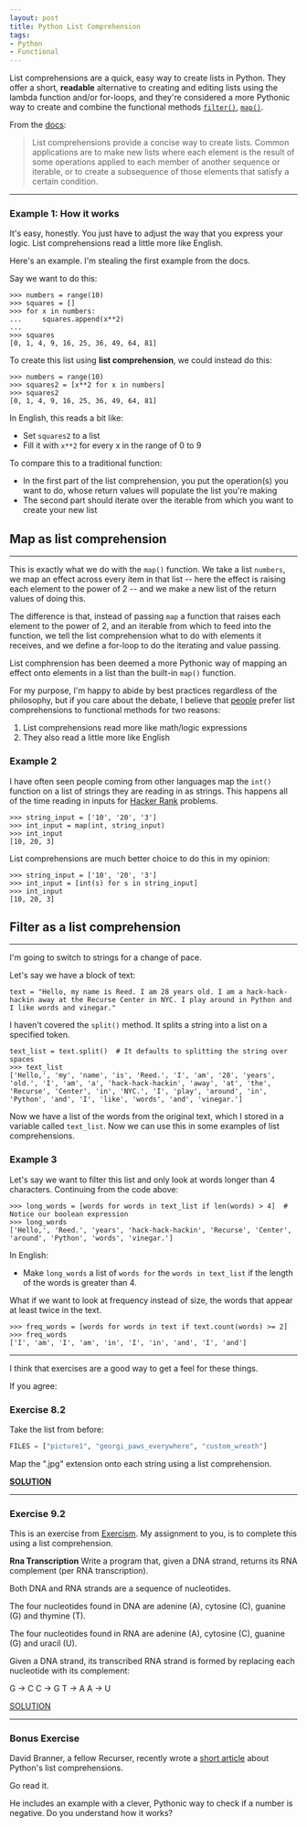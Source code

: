 ```yaml
---
layout: post
title: Python List Comprehension
tags:
- Python
- Functional
---
```


List comprehensions are a quick, easy way to create lists in Python. They offer a short, **readable** alternative to creating and editing lists using the lambda function and/or for-loops, and they're considered a more Pythonic way to create and combine the functional methods [`filter()`](http://reeddunkle.github.io/Python-Filter/), [`map()`](http://reeddunkle.github.io/Python-Map/).

From the [docs](https://docs.python.org/2/tutorial/datastructures.html#list-comprehensions):

> List comprehensions provide a concise way to create lists. Common applications are to make new lists where each element is the result of some operations applied to each member of another sequence or iterable, or to create a subsequence of those elements that satisfy a certain condition.

----

### Example 1: How it works

It's easy, honestly. You just have to adjust the way that you express your logic. List comprehensions read a little more like English.

Here's an example. I'm stealing the first example from the docs.

Say we want to do this:

```
>>> numbers = range(10)
>>> squares = []
>>> for x in numbers:
...     squares.append(x**2)
... 
>>> squares
[0, 1, 4, 9, 16, 25, 36, 49, 64, 81]
```

To create this list using **list comprehension**, we could instead do this:

```
>>> numbers = range(10)
>>> squares2 = [x**2 for x in numbers]
>>> squares2
[0, 1, 4, 9, 16, 25, 36, 49, 64, 81]
```

In English, this reads a bit like:

- Set `squares2` to a list
- Fill it with `x**2` for every x in the range of 0 to 9

To compare this to a traditional function:

- In the first part of the list comprehension, you put the operation(s) you want to do, whose return values will populate the list you're making
- The second part should iterate over the iterable from which you want to create your new list

Map as list comprehension
----

----

This is exactly what we do with the `map()` function. We take a list `numbers`, we map an effect across every item in that list -- here the effect is raising each element to the power of 2 -- and we make a new list of the return values of doing this.

The difference is that, instead of passing `map` a function that raises each element to the power of 2, and an iterable from which to feed into the function, we tell the list comprehension what to do with elements it receives, and we define a for-loop to do the iterating and value passing.

List comphrension has been deemed a more Pythonic way of mapping an effect onto elements in a list than the built-in `map()` function.

For my purpose, I'm happy to abide by best practices regardless of the philosophy, but if you care about the debate, I believe that [people](https://en.wikipedia.org/wiki/Benevolent_dictator_for_life) prefer list comprehensions to functional methods for two reasons:

1. List comprehensions read more like math/logic expressions
2. They also read a little more like English

### Example 2

I have often seen people coming from other languages map the `int()` function on a list of strings they are reading in as strings. This happens all of the time reading in inputs for [Hacker Rank](https://www.hackerrank.com) problems.

```
>>> string_input = ['10', '20', '3']
>>> int_input = map(int, string_input)
>>> int_input
[10, 20, 3]
```

List comprehensions are much better choice to do this in my opinion:

```
>>> string_input = ['10', '20', '3']
>>> int_input = [int(s) for s in string_input]
>>> int_input
[10, 20, 3]
```


Filter as a list comprehension
----

----

I'm going to switch to strings for a change of pace.

Let's say we have a block of text:

```
text = "Hello, my name is Reed. I am 28 years old. I am a hack-hack-hackin away at the Recurse Center in NYC. I play around in Python and I like words and vinegar."
```

I haven't covered the `split()` method. It splits a string into a list on a specified token.

```
text_list = text.split()  # It defaults to splitting the string over spaces
>>> text_list
['Hello,', 'my', 'name', 'is', 'Reed.', 'I', 'am', '28', 'years', 'old.', 'I', 'am', 'a', 'hack-hack-hackin', 'away', 'at', 'the', 'Recurse', 'Center', 'in', 'NYC.', 'I', 'play', 'around', 'in', 'Python', 'and', 'I', 'like', 'words', 'and', 'vinegar.']
```

Now we have a list of the words from the original text, which I stored in a variable called `text_list`. Now we can use this in some examples of list comprehensions.

### Example 3

Let's say we want to filter this list and only look at words longer than 4 characters. Continuing from the code above:

```
>>> long_words = [words for words in text_list if len(words) > 4]  # Notice our boolean expression
>>> long_words
['Hello,', 'Reed.', 'years', 'hack-hack-hackin', 'Recurse', 'Center', 'around', 'Python', 'words', 'vinegar.']
```

In English:

- Make `long_words` a list of `words for` the `words in text_list` if the length of the words is greater than 4.

What if we want to look at frequency instead of size, the words that appear at least twice in the text.

```
>>> freq_words = [words for words in text if text.count(words) >= 2]
>>> freq_words
['I', 'am', 'I', 'am', 'in', 'I', 'in', 'and', 'I', 'and']
```

----

I think that exercises are a good way to get a feel for these things.

If you agree:

### Exercise 8.2

Take the list from before:

```python
FILES = ["picture1", "georgi_paws_everywhere", "custom_wreath"]
```

Map the ".jpg" extension onto each string using a list comprehension.

[**SOLUTION**](https://gist.github.com/reeddunkle/46cbb8a6a61d9b9ae219177c39c60575)

----

### Exercise 9.2

This is an exercise from [Exercism](http://exercism.io/exercises/python/rna-transcription/readme). My assignment to you, is to complete this using a list comprehension.

**Rna Transcription**
Write a program that, given a DNA strand, returns its RNA complement (per RNA transcription).

Both DNA and RNA strands are a sequence of nucleotides.

The four nucleotides found in DNA are adenine (A), cytosine (C), guanine (G) and thymine (T).

The four nucleotides found in RNA are adenine (A), cytosine (C), guanine (G) and uracil (U).

Given a DNA strand, its transcribed RNA strand is formed by replacing each nucleotide with its complement:

G -> C
C -> G
T -> A
A -> U

[SOLUTION](http://exercism.io/submissions/21c6209b6e244695ba613fa1e55b0bc1)

----

### Bonus Exercise

David Branner, a fellow Recurser, recently wrote a [short article](http://dpb.bitbucket.org/why-does-python-have-two-ways-to-filter-a-comprehension.html) about Python's list comprehensions.

Go read it.

He includes an example with a clever, Pythonic way to check if a number is negative. Do you understand how it works?
